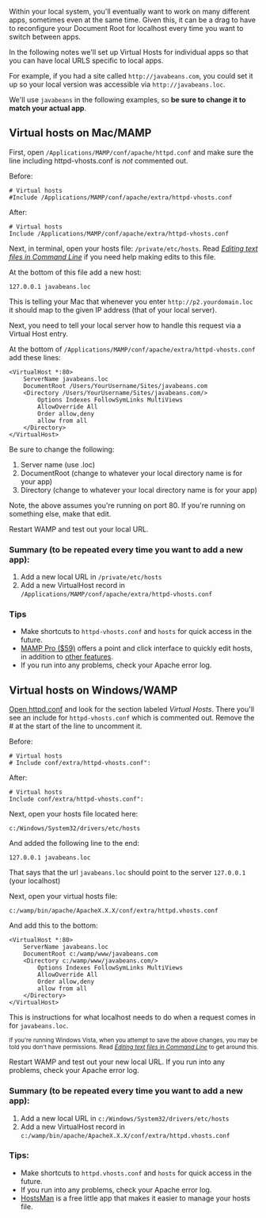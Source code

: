 Within your local system, you'll eventually want to work on many different apps, sometimes even at the same time. Given this, it can be a drag to have to reconfigure your Document Root for localhost every time you want to switch between apps.

In the following notes we'll set up Virtual Hosts for individual apps so that you can have local URLS specific to local apps.

For example, if you had a site called `http://javabeans.com`, you could set it up so your local version was accessible via `http://javabeans.loc`.

We'll use `javabeans` in the following examples, so **be sure to change it to match your actual app**.

## Virtual hosts on Mac/MAMP
First, open `/Applications/MAMP/conf/apache/httpd.conf` and make sure the line including httpd-vhosts.conf is *not* commented out.

Before:

	# Virtual hosts
	#Include /Applications/MAMP/conf/apache/extra/httpd-vhosts.conf

After:
	
	# Virtual hosts
	Include /Applications/MAMP/conf/apache/extra/httpd-vhosts.conf

Next, in terminal, open your hosts file: `/private/etc/hosts`. Read [*Editing text files in Command Line*](/Version_Control/Editing_text_files_in_CL) if you need help making edits to this file.

At the bottom of this file add a new host:

	127.0.0.1 javabeans.loc
	
This is telling your Mac that whenever you enter `http://p2.yourdomain.loc` it should map to the given IP address (that of your local server).
	
Next, you need to tell your local server how to handle this request via a Virtual Host entry.

At the bottom of `/Applications/MAMP/conf/apache/extra/httpd-vhosts.conf` add these lines:

	<VirtualHost *:80>
		ServerName javabeans.loc
		DocumentRoot /Users/YourUsername/Sites/javabeans.com
		<Directory /Users/YourUsername/Sites/javabeans.com/>
			Options Indexes FollowSymLinks MultiViews
			AllowOverride All
			Order allow,deny
			allow from all
		</Directory>
	</VirtualHost>
	

Be sure to change the following:

1. Server name (use .loc)
2. DocumentRoot (change to whatever your local directory name is for your app)
3. Directory (change to whatever your local directory name is for your app)

Note, the above assumes you're running on port 80. If you're running on something else, make that edit.

Restart WAMP and test out your local URL. 

### Summary (to be repeated every time you want to add a new app):
1. Add a new local URL in `/private/etc/hosts`
2. Add a new VirtualHost record in `/Applications/MAMP/conf/apache/extra/httpd-vhosts.conf`

### Tips
* Make shortcuts to `httpd-vhosts.conf` and `hosts` for quick access in the future.
* [MAMP Pro ($59)](http://www.mamp.info/en/mamp-pro/) offers a point and click interface to quickly edit hosts, in addition to [other features](http://www.mamp.info/en/mamp-pro/features/matrix.html).
* If you run into any problems, check your Apache error log.



## Virtual hosts on Windows/WAMP

[Open httpd.conf](http://making-the-internet.s3.amazonaws.com/vc-open-httpd-conf.png) and look for the section labeled *Virtual Hosts*. There you'll see an include for `httpd-vhosts.conf` which is commented out. Remove the # at the start of the line to uncomment it.

Before:

	# Virtual hosts
	# Include conf/extra/httpd-vhosts.conf":

After:

	# Virtual hosts
	Include conf/extra/httpd-vhosts.conf":

Next, open your hosts file located here:

	c:/Windows/System32/drivers/etc/hosts

And added the following line to the end:

	127.0.0.1 javabeans.loc
	
That says that the url `javabeans.loc` should point to the server `127.0.0.1` (your localhost)

Next, open your virtual hosts file:

	c:/wamp/bin/apache/ApacheX.X.X/conf/extra/httpd.vhosts.conf

And add this to the bottom:

	<VirtualHost *:80>
		ServerName javabeans.loc
		DocumentRoot c:/wamp/www/javabeans.com
		<Directory c:/wamp/www/javabeans.com/>
			Options Indexes FollowSymLinks MultiViews
			AllowOverride All
			Order allow,deny
			allow from all
		</Directory>
	</VirtualHost>

This is instructions for what localhost needs to do when a request comes in for `javabeans.loc`.

<small>If you're running Windows Vista, when you attempt to save the above changes, you may be told you don't have permissions. Read [*Editing text files in Command Line*](/Version_Control/Editing_text_files_in_CL) to get around this.
</small>

Restart WAMP and test out your new local URL. If you run into any problems, check your Apache error log.

### Summary (to be repeated every time you want to add a new app):
1. Add a new local URL in `c:/Windows/System32/drivers/etc/hosts`
2. Add a new VirtualHost record in `c:/wamp/bin/apache/ApacheX.X.X/conf/extra/httpd.vhosts.conf`

### Tips:
* Make shortcuts to `httpd.vhosts.conf` and `hosts` for quick access in the future.
* If you run into any problems, check your Apache error log.
* [HostsMan](http://www.abelhadigital.com/hostsman) is a free little app that makes it easier to manage your hosts file.